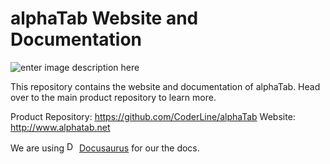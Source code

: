 # alphaTab Website and Documentation

![enter image description here](https://raw.githubusercontent.com/CoderLine/alphaTab/develop/Images/banner.png)

This repository contains the website and documentation of alphaTab. Head over to the main product repository to learn more. 

Product Repository: https://github.com/CoderLine/alphaTab
Website: http://www.alphatab.net

We are using <img alt="Docusaurus" src="https://docusaurus.io/img/docusaurus.svg" width="16" /> [Docusaurus](https://docusaurus.io//) for our the docs. 